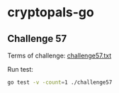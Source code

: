 # cryptopals-go

## Challenge 57

Terms of challenge: [challenge57.txt](./tasks/challenge57.txt)

Run test:

```sh
go test -v -count=1 ./challenge57
```
